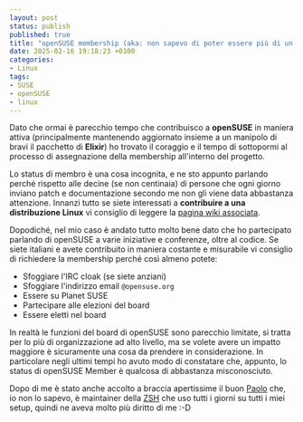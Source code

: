 ```yaml
---
layout: post
status: publish
published: true
title: "openSUSE membership (aka: non sapevo di poter essere più di un contributor)"
date: 2025-02-16 19:18:23 +0100
categories: 
- Linux
tags: 
- SUSE
- openSUSE
- linux
---
```



Dato che ormai è parecchio tempo che contribuisco a **openSUSE** in maniera attiva (principalmente mantenendo aggiornato insieme a un manipolo di bravi il pacchetto di **Elixir**) ho trovato il coraggio e il tempo di sottopormi al processo di assegnazione della membership all'interno del progetto.

Lo status di membro è una cosa incognita, e ne sto appunto parlando perché rispetto alle decine (se non centinaia) di persone che ogni giorno inviano patch e documentazione secondo me non gli viene data abbastanza attenzione. Innanzi tutto se siete interessati a **contribuire a una distribuzione Linux** vi consiglio di leggere la [pagina wiki associata](https://en.opensuse.org/openSUSE:Members).

Dopodiché, nel mio caso è andato tutto molto bene dato che ho partecipato parlando di openSUSE a varie iniziative e conferenze, oltre al codice. Se siete italiani e avete contribuito in maniera costante e misurabile vi consiglio di richiedere la membership perché così almeno potete:

- Sfoggiare l'IRC cloak (se siete anziani)
- Sfoggiare l'indirizzo email `@opensuse.org`
- Essere su Planet SUSE
- Partecipare alle elezioni del board
- Essere eletti nel board

In realtà le funzioni del board di openSUSE sono parecchio limitate, si tratta per lo più di organizzazione ad alto livello, ma se volete avere un impatto maggiore è sicuramente una cosa da prendere in considerazione. In particolare negli ultimi tempi ho avuto modo di constatare che, appunto, lo status di openSUSE Member è qualcosa di abbastanza misconosciuto.

Dopo di me è stato anche accolto a braccia apertissime il buon [Paolo](https://codiceinsicuro.it/) che, io non lo sapevo, è maintainer della [ZSH](https://build.opensuse.org/package/show/shells/zsh) che uso tutti i giorni su tutti i miei setup, quindi ne aveva molto più diritto di me :-D
